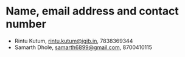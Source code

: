 # Name, email address and contact number
- Rintu Kutum, rintu.kutum@igib.in, 7838369344
- Samarth Dhole, samarth6899@gmail.com, 8700410115

